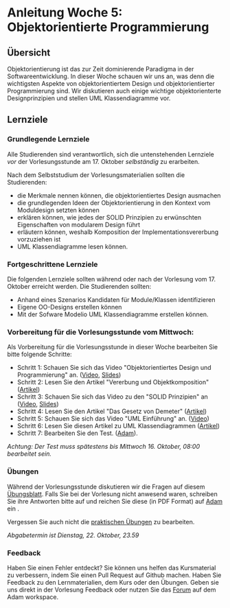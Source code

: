 # Anleitung Woche 5: Objektorientierte Programmierung

## Übersicht

Objektorientierung ist das zur Zeit dominierende Paradigma in der Softwareentwicklung. 
In dieser Woche schauen wir uns an, was denn die wichtigsten Aspekte von objektorientiertem Design und objektorientierter Programmierung sind. 
Wir diskutieren auch einige wichtige objektorienterte Designprinzipien und stellen UML Klassendiagramme vor. 


## Lernziele

### Grundlegende Lernziele

Alle Studierenden sind verantwortlich, sich die untenstehenden Lernziele *vor* der Vorlesungsstunde am 17. Oktober *selbständig* zu erarbeiten.

 Nach dem Selbststudium der Vorlesungsmaterialien sollten die Studierenden:
 - die Merkmale nennen können, die objektorientiertes Design ausmachen
 - die grundlegenden Ideen der Objektorientierung in den Kontext vom Moduldesign setzten können
 - erklären können, wie jedes der SOLID Prinzipien zu erwünschten Eigenschaften von modularem Design führt
 - erläutern können, weshalb Komposition der Implementationsvererbung vorzuziehen ist
 - UML Klassendiagramme lesen können.
 
 
### Fortgeschrittene Lernziele


Die folgenden Lernziele sollten während oder nach der Vorlesung vom 17. Oktober erreicht werden. Die Studierenden sollten:
- Anhand eines Szenarios Kandidaten für Module/Klassen identifizieren
- Eigene OO-Designs erstellen können
- Mit der Sofware Modelio UML Klassendiagramme erstellen können.



### Vorbereitung für die Vorlesungsstunde vom Mittwoch:

Als Vorbereitung für die Vorlesungsstunde in dieser Woche bearbeiten Sie bitte folgende Schritte:

* Schritt 1: Schauen Sie sich das Video "Objektorientiertes Design und Programmierung" an.  ([Video](tube.switch.ch/videos/44a4637a), [Slides](./slides/oo-design.html))
* Schritt 2: Lesen Sie den Artikel "Vererbung und Objektkomposition" ([Artikel](./articles/oo-composition-vs-inheritance.html))
* Schritt 3: Schauen Sie sich das Video zu den "SOLID Prinzipien" an ([Video](https://tube.switch.ch/videos/cbc347a9), [Slides](./slides/oo-solid.html))
* Schritt 4: Lesen Sie den Artikel "Das Gesetz von Demeter" ([Artikel](http://prinzipien-der-softwaretechnik.blogspot.com/2013/06/das-gesetz-von-demeter.html))
* Schritt 5: Schauen Sie sich das Video "UML Einführung" an. ([Video](https://tube.switch.ch/videos/b43beebb))
* Schritt 6: Lesen Sie diesen Artikel zu UML Klassendiagrammen ([Artikel](https://www.ibm.com/developerworks/rational/library/content/RationalEdge/sep04/bell/))
* Schritt 7: Bearbeiten Sie den Test. ([Adam](https://adam.unibas.ch/goto_adam_tst_867515.html)). 

*Achtung: Der Test muss spätestens bis Mittwoch 16. Oktober, 08:00 bearbeitet sein.*
  

### Übungen
Während der Vorlesungsstunde diskutieren wir die Fragen auf diesem [Übungsblatt](./exercises/theory-exercises.html). 
Falls Sie bei der Vorlesung nicht anwesend waren, schreiben Sie ihre Antworten bitte auf und reichen Sie diese (in PDF Format) auf [Adam](https://adam.unibas.ch/goto_adam_exc_840442.html) ein .

Vergessen Sie auch nicht die [praktischen Übungen](./exercises/practical-exercises.html) zu bearbeiten.

*Abgabetermin ist Dienstag, 22. Oktober, 23.59*

### Feedback

Haben Sie einen Fehler entdeckt? Sie können uns helfen das Kursmaterial zu verbessern, indem Sie einen Pull Request auf Github machen. 
Haben Sie Feedback zu den Lernmaterialien, dem Kurs oder den Übungen. Geben sie uns direkt in der Vorlesung Feedback oder nutzen Sie das [Forum](https://adam.unibas.ch/goto_adam_frm_700919.html) auf dem Adam workspace.
